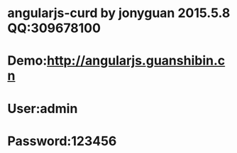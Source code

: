 # angularjs-curd by jonyguan 2015.5.8 QQ:309678100
# Demo:http://angularjs.guanshibin.cn
# User:admin
# Password:123456

